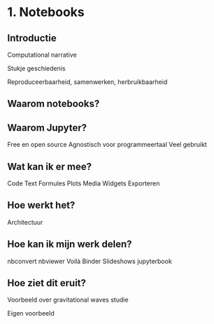 # 1. Notebooks

## Introductie

Computational narrative

Stukje geschiedenis

Reproduceerbaarheid, samenwerken, herbruikbaarheid

## Waarom notebooks?

## Waarom Jupyter?
Free en open source
Agnostisch voor programmeertaal
Veel gebruikt

## Wat kan ik er mee?

Code
Text
Formules
Plots
Media
Widgets
Exporteren

## Hoe werkt het?
Architectuur



## Hoe kan ik mijn werk delen?
nbconvert
nbviewer
Voilà
Binder
Slideshows
jupyterbook

## Hoe ziet dit eruit?

Voorbeeld over gravitational waves studie

Eigen voorbeeld
